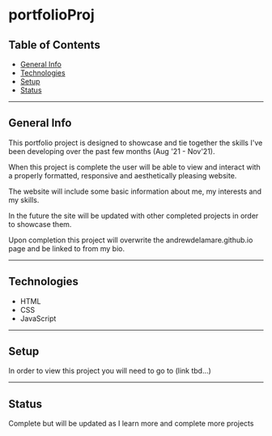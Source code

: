 # portfolioProj
## Table of Contents
- [General Info](#general-info)
- [Technologies](#technologies) 
- [Setup](#setup) 
- [Status](#status) 
---
## General Info

This portfolio project is designed to showcase and tie together the skills I've been developing over the past few months (Aug '21 - Nov'21). 

When this project is complete the user will be able to view and interact with a properly formatted, responsive and aesthetically pleasing website. 

The website will include some basic information about me, my interests and my skills.

In the future the site will be updated with other completed projects in order to showcase them.

Upon completion this project will overwrite the andrewdelamare.github.io page and be linked to from my bio. 

---
## Technologies
- HTML 
- CSS
- JavaScript 
---
## Setup 
In order to view this project you will need to go to (link tbd...)

---
## Status 
Complete but will be updated as I learn more and complete more projects 